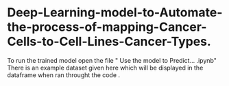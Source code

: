 # Deep-Learning-model-to-Automate-the-process-of-mapping-Cancer-Cells-to-Cell-Lines-Cancer-Types.

To run the trained model open the file " Use the model to Predict... .ipynb" 
There is an example dataset given here which will be displayed in the dataframe when ran throught the code . 

